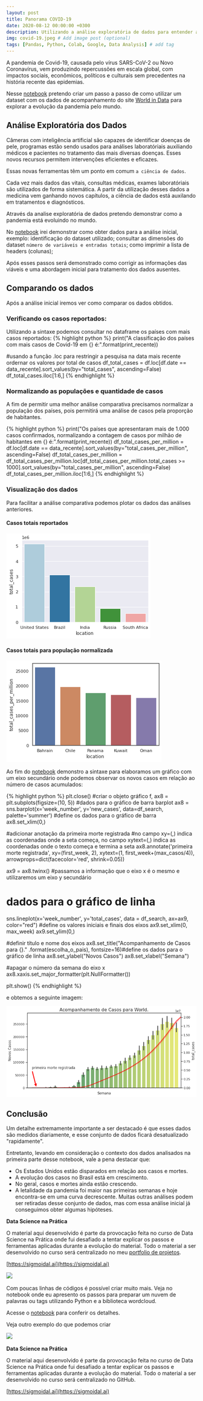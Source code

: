 ```yaml
---
layout: post
title: Panorama COVID-19
date: 2020-08-12 00:00:00 +0300
description: Utilizando a análise exploratória de dados para entender a evolução da COVID-19 # Add post description (optional)
img: covid-19.jpeg # Add image post (optional)
tags: [Pandas, Python, Colab, Google, Data Analysis] # add tag
---
```


A pandemia de Covid-19, causada pelo vírus SARS-CoV-2 ou Novo Coronavírus, vem produzindo repercussões em escala global, com impactos sociais, econômicos, políticos e culturais sem precedentes na história recente das epidemias.


Nesse [notebook](https://colab.research.google.com/github/mabittar/Portfolio/blob/master/Panorama_do_COVID_19_no_Mundo.ipynb) pretendo criar um passo a passo de como utilizar um dataset com os dados de acompanhamento do site [World in Data](https://ourworldindata.org/) para explorar a evolução da pandemia pelo mundo.

## Análise Exploratória dos Dados

  Câmeras com inteligência artificial são capazes de identificar doenças de pele, programas estão sendo usados para análises laboratóriais auxiliando médicos e pacientes no tratamento das mais diversas doenças. Esses novos recursos permitem intervenções eficientes e eficazes.

  Essas novas ferramentas têm um ponto em comum `a ciência de dados`.

  Cada vez mais dados das vitais, consultas médicas, exames laboratóriais são utilizados de forma sistemática. A partir da utilização desses dados a medicina vem ganhando novos capítulos, a ciência de dados está auxilando em tratamentos e diagnósticos. 

  Através da analise exploratória de dados pretendo demonstrar como a pandemia está evoluindo no mundo.

  No [notebook](https://colab.research.google.com/github/mabittar/Portfolio/blob/master/Panorama_do_COVID_19_no_Mundo.ipynb) irei demonstrar como obter dados para a análise inicial, exemplo: identificação do dataset utilizado;  consultar as dimensões do dataset `número de variáveis e entradas totais`; como imprimir a lista de headers (colunas); 

  Após esses passos será demonstrado como corrigir as informações das viáveis e uma abordagem inicial para tratamento dos dados ausentes.

  ## Comparando os dados
  Após a análise inicial iremos ver como comparar os dados obtidos.

  ### Verificando os casos reportados:
  Utilizando a sintaxe podemos consultar no dataframe os países com mais casos reportados:
  {% highlight python %}
  print("A classificação dos países com mais casos de Covid-19 em {} é:".format(print_recente))

  #usando a função .loc para restringir a pesquisa na data mais recente  ordernar os valores por total de casos
  df_total_cases = df.loc[df.date == data_recente].sort_values(by="total_cases", ascending=False)
  df_total_cases.iloc[1:6,]
  {% endhighlight %}

  ### Normalizando as populações e quantidade de casos
  A fim de permitir uma melhor análise comparativa precisamos normalizar a população dos países, pois permitirá uma análise de casos pela proporção de habitantes.

  {% highlight python %}
  print("Os países que apresentaram mais de 1.000 casos confirmados, normalizando a contagem de casos por milhão de habitantes em {} é:".format(print_recente))
  df_total_cases_per_million = df.loc[df.date == data_recente].sort_values(by="total_cases_per_million", ascending=False)
  df_total_cases_per_million = df_total_cases_per_million.loc[df_total_cases_per_million.total_cases >= 1000].sort_values(by="total_cases_per_million", ascending=False)
  df_total_cases_per_million.iloc[1:6,]
  {% endhighlight %}

### Visualização dos dados

  Para facilitar a análise comparativa podemos plotar os dados das análises anteriores.
  
 #### Casos totais reportados
  ![](https://github.com/mabittar/mabittar.github.io/blob/master/assets/img/covid-total-cases.png)

 #### Casos totais para população normalizada
  ![](https://github.com/mabittar/mabittar.github.io/blob/master/assets/img/covid-total_cases_per_million.png)

Ao fim do [notebook](https://colab.research.google.com/github/mabittar/Portfolio/blob/master/Panorama_do_COVID_19_no_Mundo.ipynb) demonstro a sintaxe para elaboramos um gráfico com um eixo secundário onde podemos observar os novos casos em relação ao número de casos acumulados:

{% highlight python %}
plt.close()
#criar o objeto gráfico
f, ax8 = plt.subplots(figsize=(10, 5))
#dados para o gráfico de barra barplot
ax8 = sns.barplot(x='week_number', y='new_cases', data=df_search, palette='summer') #define os dados para o gráfico de barra
ax8.set_xlim(0,)

#adicionar anotação da primeira morte registrada
#no campo xy=(,) indica as coordenadas onde a seta começa, no campo xytext=(,) indica as coordenadas onde o texto começa e termina a seta
ax8.annotate('primeira morte registrada', xy=(first_week, 2), xytext=(1, first_week+(max_casos/4)),
            arrowprops=dict(facecolor='red', shrink=0.05)) 


ax9 = ax8.twinx() #passamos a informação que o eixo x é o mesmo e utilizaremos um eixo y secundário
# dados para o gráfico de linha
sns.lineplot(x='week_number', y='total_cases', data = df_search, ax=ax9, color="red")
#define os valores iniciais e finais dos eixos
ax9.set_xlim(0, max_week)
ax9.set_ylim(0,)

#definir título e nome dos eixos
ax8.set_title("Acompanhamento de Casos para {}." .format(escolha_o_pais), fontsize=16)#define os dados para o gráfico de linha
ax8.set_ylabel("Novos Casos")
ax8.set_xlabel("Semana")

#apagar o número da semana do eixo x
ax8.xaxis.set_major_formatter(plt.NullFormatter())

plt.show()
{% endhighlight %}

e obtemos a seguinte imagem:

![](https://github.com/mabittar/mabittar.github.io/blob/master/assets/img/covid-acompanhamento.png)

## Conclusão
Um detalhe extremamente importante a ser destacado é que esses dados são medidos diariamente, e esse conjunto de dados ficará desatualizado "rapidamente".

Entretanto, levando em consideração o contexto dos dados analisados na primeira parte desse notebook, vale a pena destacar que:

 - Os Estados Unidos estão disparados em relação aos casos e mortes.
 - A evolução dos casos no Brasil está em crescimento.
 - No geral, casos e mortes ainda estão crescendo.
 - A letalidade da pandemia foi maior nas primeiras semanas e hoje encontra-se em uma curva decrescente.
Muitas outras análises podem ser retiradas desse conjunto de dados, mas com essa análise inicial já conseguimos obter algumas hipóteses.

**Data Science na Prática**

O material aqui desenvolvido é parte da provocação feita no curso de Data Science na Prática onde fui desafiado a tentar explicar os passos e ferramentas aplicadas durante a evolução do material.
Todo o material a ser desenvolvido no curso será centralizado no meu [portfolio de projetos](https://github.com/mabittar/Portfolio). 

[https://sigmoidal.ai](https://sigmoidal.ai)









![](https://miro.medium.com/max/556/1*LXRvqD389NScGJtyDfNYog.png)



Com poucas linhas de códigos é possível criar muito mais. Veja no notebook onde eu apresento os passos para preparar um nuvem de palavras ou tags utilizando Python e a biblioteca wordcloud.

Acesse o [notebook](https://colab.research.google.com/drive/1SSGPl-BWrrPENhPKhEHYW8TfLbOwBHWK?usp=sharing) para conferir os detalhes.


Veja outro exemplo do que podemos criar

![](https://miro.medium.com/max/425/1*3HFD6KgKLaExqs3VabgyJA.png)


**Data Science na Prática**

O material aqui desenvolvido é parte da provocação feita no curso de Data Science na Prática onde fui desafiado a tentar explicar os passos e ferramentas aplicadas durante a evolução do material.
Todo o material a ser desenvolvido no curso será centralizado no GitHub. 

[https://sigmoidal.ai](https://sigmoidal.ai)







